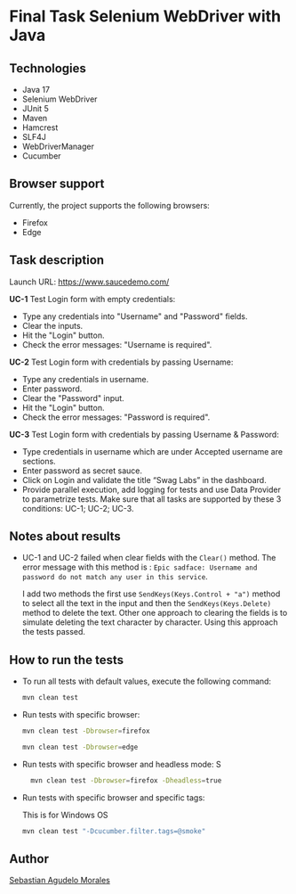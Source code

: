 # Final Task Selenium WebDriver with Java

## Technologies

- Java 17
- Selenium WebDriver
- JUnit 5
- Maven
- Hamcrest
- SLF4J
- WebDriverManager
- Cucumber

## Browser support

Currently, the project supports the following browsers:

- Firefox
- Edge

## Task description

Launch URL: https://www.saucedemo.com/

**UC-1** Test Login form with empty credentials:
   - Type any credentials into "Username" and "Password" fields.
   - Clear the inputs.
   - Hit the "Login" button.
   - Check the error messages: "Username is required".

**UC-2** Test Login form with credentials by passing Username:
   - Type any credentials in username.
   - Enter password.
   - Clear the "Password" input.
   - Hit the "Login" button.
   - Check the error messages: "Password is required".

**UC-3** Test Login form with credentials by passing Username & Password:
   - Type credentials in username which are under Accepted username are sections.
   - Enter password as secret sauce.
   - Click on Login and validate the title “Swag Labs” in the dashboard.
   - Provide parallel execution, add logging for tests and use Data Provider to parametrize tests. Make sure that all tasks are supported by these 3 conditions: UC-1; UC-2; UC-3.

## Notes about results

- UC-1 and UC-2 failed when clear fields with the `Clear()` method. The error message with this method is : `Epic sadface: Username and password do not match any user in this service`.

  I add two methods the first use `SendKeys(Keys.Control + "a")` method to select all the text in the input and then the `SendKeys(Keys.Delete)` method to delete the text. Other one approach to clearing the fields is to simulate deleting the text character by character.  Using this approach the tests passed.



## How to run the tests

- To run all tests with default values, execute the following command:

  ```bash
  mvn clean test
  ```

- Run tests with specific browser:

  ```bash
  mvn clean test -Dbrowser=firefox
  ```
    
  ```bash
  mvn clean test -Dbrowser=edge
  ```
  
- Run tests with specific browser and headless mode:
S
  ```bash
    mvn clean test -Dbrowser=firefox -Dheadless=true
    ```
- Run tests with specific browser and specific tags:

  This is for Windows OS
  ```bash
  mvn clean test "-Dcucumber.filter.tags=@smoke"
  ```
  


## Author

[Sebastian Agudelo Morales](https://www.linkedin.com/in/sebastianamo) 
